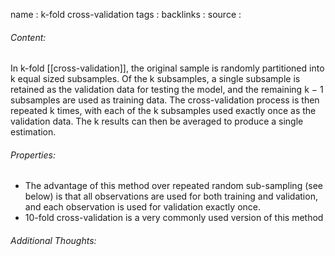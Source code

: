name : k-fold cross-validation
tags : 
backlinks : 
source : 

###### Content:
In k-fold [[cross-validation]], the original sample is randomly partitioned into k equal sized subsamples. Of the k subsamples, a single subsample is retained as the validation data for testing the model, and the remaining k − 1 subsamples are used as training data. The cross-validation process is then repeated k times, with each of the k subsamples used exactly once as the validation data. The k results can then be averaged to produce a single estimation.

###### Properties:
- The advantage of this method over repeated random sub-sampling (see below) is that all observations are used for both training and validation, and each observation is used for validation exactly once.
- 10-fold cross-validation is a very commonly used version of this method

###### Additional Thoughts:

